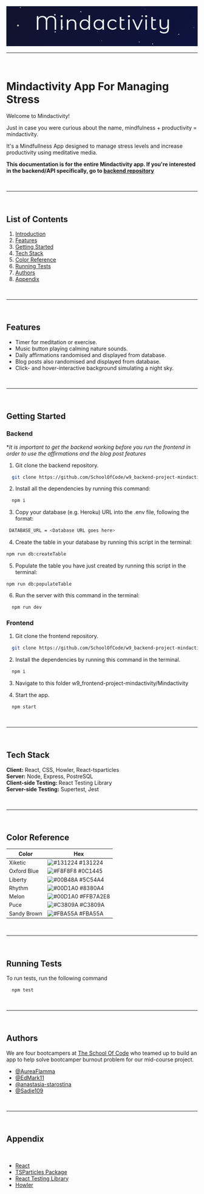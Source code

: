
<img src="./assets/Screenshot 2022-06-29 100133.jpg" />


<br/>

---

<br />

# Mindactivity App For Managing Stress

Welcome to Mindactivity!


Just in case you were curious about the name, mindfulness + productivity = mindactivity.


It's a Mindfullness App designed to manage stress levels and increase productivity using meditative media.

**This documentation is for the entire Mindactivity app. If you're interested in the backend/API specifically, go to [backend repository](https://github.com/SchoolOfCode/w9_backend-project-mindactivity)**


<br/>

---

<br />


## List of Contents
1. [Introduction](#mindactivity-app-for-managing-stress)
2. [Features](#features)
3. [Getting Started](#getting-started)
4. [Tech Stack](#tech-stack)
5. [Color Reference](#color-reference)
6. [Running Tests](#running-tests)
7. [Authors](#authors)
8. [Appendix](#appendix)


<br/>

---

<br />



## Features
- Timer for meditation or exercise.
- Music button playing calming nature sounds.
- Daily affirmations randomised and displayed from database.
- Blog posts also randomised and displayed from database.
- Click- and hover-interactive background simulating a night sky.

<br/>

---

<br />

## Getting Started


### **Backend** ###

**It is important to get the backend working before you run the frontend in order to use the affirmations and the blog post features*
1. Git clone the backend repository.
```bash
  git clone https://github.com/SchoolOfCode/w9_backend-project-mindactivity
```
2. Install all the dependencies by running this command:
```bash
  npm i
```
3. Copy your database (e.g. Heroku) URL into the .env file, following the format:
```bash
 DATABASE_URL = <Database URL goes here>
```
4. Create the table in your database by running this script in the terminal:
```bash
npm run db:createTable
```
5. Populate the table you have just created by running this script in the terminal:
```
npm run db:populateTable
```
6. Run the server with this command in the terminal:
```bash
  npm run dev
```

### **Frontend** ###

1. Git clone the frontend repository.
```bash
  git clone https://github.com/SchoolOfCode/w9_backend-project-mindactivity
```
2. Install the dependencies by running this command in the terminal.  
```bash
  npm i
```
3. Navigate to this folder w9_frontend-project-mindactivity/Mindactivity

4. Start the app.
```bash
  npm start
```

<br/>

---

<br />


## Tech Stack

**Client:** React, CSS, Howler, React-tsparticles
</br>
**Server:** Node, Express, PostreSQL
</br>
**Client-side Testing:** React Testing Library
</br>
**Server-side Testing:** Supertest, Jest

<br/>

---

<br />


## Color Reference
| Color             | Hex                                                                |
| ----------------- | ------------------------------------------------------------------ |
| Xiketic | ![#131224](https://via.placeholder.com/10/131224?text=+) #131224 |
| Oxford Blue | ![#F8F8F8](https://via.placeholder.com/10/0C1445?text=+) #0C1445 |
| Liberty | ![#00B48A](https://via.placeholder.com/10/5C54A4?text=+) #5C54A4 |
| Rhythm | ![#00D1A0](https://via.placeholder.com/10/8380A4?text=+) #8380A4 |
| Melon | ![#00D1A0](https://via.placeholder.com/10/FFB7A2E8?text=+) #FFB7A2E8 |
| Puce | ![#C3809A](https://via.placeholder.com/10/C3809A?text=+) #C3809A |
| Sandy Brown | ![#FBA55A](https://via.placeholder.com/10/FBA55A?text=+) #FBA55A |


<br/>

---

<br />


## Running Tests
To run tests, run the following command
```bash
  npm test
```
<br/>

---

<br />

## Authors

We are four bootcampers at [The School Of Code](https://github.com/SchoolOfCode) who teamed up to build an app to help solve bootcamper burnout problem for our mid-course project.

- [@AureaFlamma](https://www.github.com/AureaFlamma)
- [@EdMark11](https://www.github.com/EdMark11)
- [@anastasia-starostina](https://www.github.com/anastasia-starostina)
- [@Sadie109](https://www.github.com/Sadie109)

<br/>

---

<br />


## Appendix
</br>

- [React](https://reactjs.org/docs/getting-started.html)
- [TSParticles Package](https://www.npmjs.com/package/express-generator-esmodules)
- [React Testing Library](https://testing-library.com/docs/react-testing-library/intro/)
- [Howler](https://www.npmjs.com/package/howler)